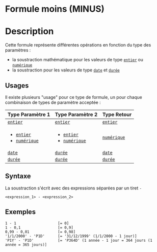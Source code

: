 # Formule moins (MINUS)
# Description
Cette formule représente différentes opérations en fonction du type des paramètres :
- la soustraction mathématique pour les valeurs de type [`entier`][valeur-de-retour] ou [`numérique`][valeur-de-retour]
- la soustraction pour les valeurs de type [`date`][valeur-de-retour] et [`durée`][valeur-de-retour]

## Usages
Il existe plusieurs "usage" pour ce type de formule, un pour chaque combinaison de types de paramètre acceptée :

|Type Paramètre 1|Type Paramètre 2|Type Retour|
|----------------|----------------|-----------|
|[`entier`][valeur-de-retour]|[`entier`][valeur-de-retour]|[`entier`][valeur-de-retour]|
|<ul><li>[`entier`][valeur-de-retour]</li><li>[`numérique`][valeur-de-retour]</li></ul>|<ul><li>[`entier`][valeur-de-retour]</li><li>[`numérique`][valeur-de-retour]</li></ul>|[`numérique`][valeur-de-retour]|
|[`date`][valeur-de-retour]|[`durée`][valeur-de-retour]|[`date`][valeur-de-retour]|
|[`durée`][valeur-de-retour]|[`durée`][valeur-de-retour]|[`durée`][valeur-de-retour]|

## Syntaxe
La soustraction s'écrit avec des expressions séparées par un tiret `-`

    <expression_1> - <expression_2>

## Exemples
    1 - 1                   [= 0]
    1 - 0,1                 [= 0,9]
    0,99 - 0,01             [= 0,98]
    '1/1/2000' - 'P1D'      [= '31/12/1999' (1/1/2000 - 1 jour)]
    'P1Y' - 'P1D'           [= 'P364D' (1 année - 1 jour = 364 jours (1 année = 365 jours)]
 

[valeur-de-retour]: ../lexique.md#valeur-de-retour
